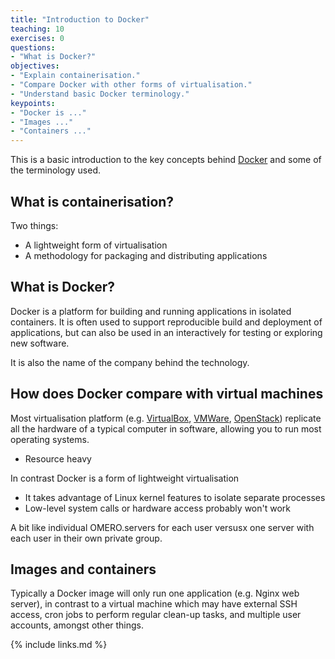 ```yaml
---
title: "Introduction to Docker"
teaching: 10
exercises: 0
questions:
- "What is Docker?"
objectives:
- "Explain containerisation."
- "Compare Docker with other forms of virtualisation."
- "Understand basic Docker terminology."
keypoints:
- "Docker is ..."
- "Images ..."
- "Containers ..."
---
```


This is a basic introduction to the key concepts behind [Docker](https://www.docker.com/) and some of the terminology used.

## What is containerisation?

Two things:
- A lightweight form of virtualisation
- A methodology for packaging and distributing applications


## What is Docker?

Docker is a platform for building and running applications in isolated containers.
It is often used to support reproducible build and deployment of applications, but can also be used in an interactively for testing or exploring new software.

It is also the name of the company behind the technology.


## How does Docker compare with virtual machines

Most virtualisation platform (e.g. [VirtualBox](https://www.virtualbox.org/), [VMWare](https://www.vmware.com/), [OpenStack](https://www.openstack.org/)) replicate all the hardware of a typical computer in software, allowing you to run most operating systems.
- Resource heavy

In contrast Docker is a form of lightweight virtualisation
- It takes advantage of Linux kernel features to isolate separate processes
- Low-level system calls or hardware access probably won't work

A bit like individual OMERO.servers for each user versusx one server with each user in their own private group.


## Images and containers

Typically a Docker image will only run one application (e.g. Nginx web server), in contrast to a virtual machine which may have external SSH access, cron jobs to perform regular clean-up tasks, and multiple user accounts, amongst other things.




{% include links.md %}
